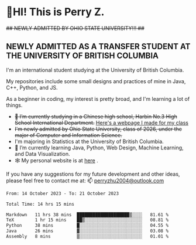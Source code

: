 # 🌄HI! This is Perry Z. <br> #
<s>## NEWLY ADMITTED BY OHIO STATE UNIVERSITY!!! ##</s>
## NEWLY ADMITTED AS A TRANSFER STUDENT AT THE UNIVERSITY OF BRITISH COLUMBIA ##
I'm an international student studying at the University of British Columbia. <br>

My repositories include some small designs and practices of mine in Java, C++, Python, and JS. <br>

As a beginner in coding, my interest is pretty broad, and I'm learning a lot of things. <br>
- <s>🔭 I’m currently studying in a Chinese high school, Harbin No.3 High School International Department.</s> [Here's a webpage I made for my class](https://perry2004.github.io/weirdos/)
- <s> I'm newly admitted by Ohio State University, class of 2026, under the major of Computer and Information Science. </s>
- I'm majoring in Statistics at the University of British Columbia. 
- 🌱 I’m currently learning Java, Python, Web Design, Machine Learning, and Data Visualization. 
- 🕸️ My personal website is at <a href="https://zhu-yp.cn">here</a> .  

If you have any suggestions for my future development and other ideas, please feel free to contact me at: 📫 [perryzhu2004@outlook.com](mailto:perryzhu2004@outlook.com)

<!--START_SECTION:waka-->

```txt
From: 14 October 2023 - To: 21 October 2023

Total Time: 14 hrs 15 mins

Markdown   11 hrs 38 mins  ████████████████████▒░░░░   81.61 %
TeX        1 hr 15 mins    ██▒░░░░░░░░░░░░░░░░░░░░░░   08.81 %
Python     38 mins         █░░░░░░░░░░░░░░░░░░░░░░░░   04.55 %
Java       26 mins         ▓░░░░░░░░░░░░░░░░░░░░░░░░   03.08 %
Assembly   8 mins          ▒░░░░░░░░░░░░░░░░░░░░░░░░   01.01 %
```

<!--END_SECTION:waka-->
